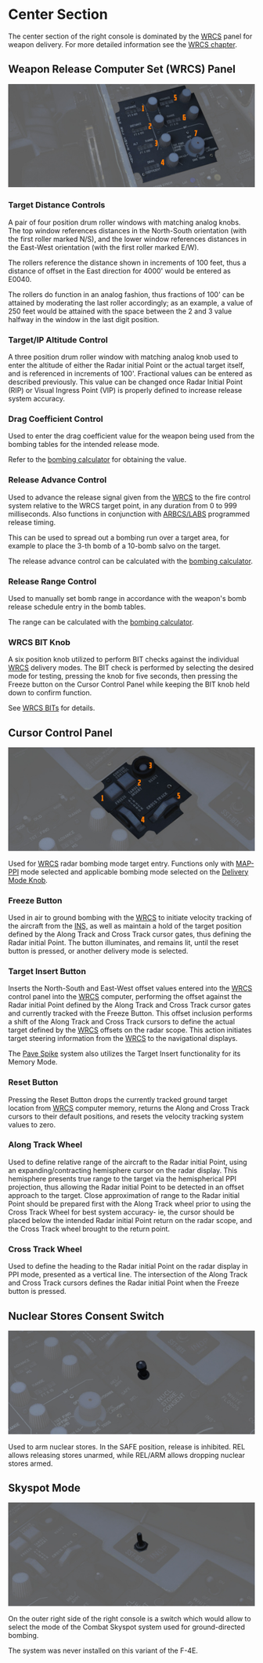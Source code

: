 # Center Section

The center section of the right console is dominated by
the [WRCS](../../../systems/weapon_systems/wrcs.md) panel for weapon delivery. For more detailed
information see the [WRCS chapter](../../../systems/weapon_systems/wrcs.md).

## Weapon Release Computer Set (WRCS) Panel

![wso_weapon_release_computer_set_panel](../../../img/wso_wrcs_panel.jpg)

### Target Distance Controls

A pair of four position drum roller windows with matching analog knobs. The top
window references distances in the North-South orientation (with the first
roller marked N/S), and the lower window references distances in the East-West
orientation (with the first roller marked E/W).

The rollers reference the distance shown in increments of 100 feet, thus a
distance of offset in the East direction for 4000' would be entered as E0040.

The rollers do function in an analog fashion, thus fractions of 100' can be
attained by moderating the last roller accordingly; as an example, a value of
250 feet would be attained with the space between the 2 and 3 value halfway in
the window in the last digit position.

### Target/IP Altitude Control

A three position drum roller window with matching analog knob used to enter the
altitude of either the Radar initial Point or the actual target itself, and is referenced in
increments of 100'. Fractional values can be entered as described previously.
This value can be changed once Radar Initial Point (RIP) or Visual Ingress Point (VIP) is
properly defined to increase release system accuracy.

### Drag Coefficient Control

Used to enter the drag coefficient value for the weapon being used from the
bombing tables for the intended release mode.

Refer to the [bombing calculator](../../../dcs/bombing_computer.md) for obtaining the value.

### Release Advance Control

Used to advance the release signal given from the [WRCS](../../../systems/weapon_systems/wrcs.md) to
the fire control system relative to the WRCS target
point, in any duration from 0 to 999 milliseconds. Also functions in conjunction
with [ARBCS/LABS](../../../systems/weapon_systems/arbcs.md) programmed release
timing.

This can be used to spread out a bombing run over a target area,
for example to place the 3-th bomb of a 10-bomb salvo on the target.

The release advance control can be calculated with
the [bombing calculator](../../../dcs/bombing_computer.md).

### Release Range Control

Used to manually set bomb range in accordance with the weapon's bomb release
schedule entry in the bomb tables.

The range can be calculated with
the [bombing calculator](../../../dcs/bombing_computer.md).

### WRCS BIT Knob

A six position knob utilized to perform BIT checks against the
individual [WRCS](../../../systems/weapon_systems/wrcs.md)
delivery modes. The BIT check is performed by selecting the desired mode for
testing, pressing the knob for five seconds, then pressing the Freeze button on
the Cursor Control Panel while keeping the BIT knob held down to confirm
function.

See [WRCS BITs](../../../procedures/bit_tests/wrcs.md) for details.

## Cursor Control Panel

![wso_cursor_control_panel](../../../img/wso_cursor_control_panel.jpg)

Used for [WRCS](../../../systems/weapon_systems/wrcs.md) radar bombing mode target entry. Functions
only with [MAP-PPI](../../../systems/radar.md#map-ppi) mode selected and applicable bombing mode
selected on
the [Delivery Mode Knob](../../../cockpit/pilot/weapon_management.md#delivery-mode-knob).

### Freeze Button

Used in air to ground bombing with the [WRCS](../../../systems/weapon_systems/wrcs.md) to initiate
velocity tracking of the
aircraft from the [INS,](../../../systems/nav_com/ins.md) as well as maintain a hold of the target
position defined by the Along Track and Cross Track cursor gates, thus defining the Radar initial
Point.
The button illuminates, and remains lit, until the reset button
is pressed, or another delivery mode is selected.

### Target Insert Button

Inserts the North-South and East-West offset values entered into
the [WRCS](../../../systems/weapon_systems/wrcs.md)
control panel into the [WRCS](../../../systems/weapon_systems/wrcs.md) computer, performing the
offset against the Radar initial Point
defined by the Along Track and Cross Track cursor gates and currently tracked
with the Freeze Button. This offset inclusion performs a shift of the Along
Track and Cross Track cursors to define the actual target defined by
the [WRCS](../../../systems/weapon_systems/wrcs.md)
offsets on the radar scope. This action initiates target steering information
from the [WRCS](../../../systems/weapon_systems/wrcs.md) to the navigational displays.

The [Pave Spike](../../../systems/weapon_systems/pave_spike/overview.md)
system also utilizes the Target Insert functionality for its Memory Mode.

### Reset Button

Pressing the Reset Button drops the currently tracked ground target location
from [WRCS](../../../systems/weapon_systems/wrcs.md) computer memory, returns the Along and Cross
Track cursors to their default positions, and resets the velocity tracking system values to zero.

### Along Track Wheel

Used to define relative range of the aircraft to the Radar initial Point, using an
expanding/contracting hemisphere cursor on the radar display. This hemisphere
presents true range to the target via the hemispherical PPI projection, thus
allowing the Radar initial Point to be detected in an offset approach to the target. Close
approximation of range to the Radar initial Point should be prepared first with the Along Track
wheel prior to using the Cross Track Wheel for best system accuracy- ie, the
cursor should be placed below the intended Radar initial Point return on the radar scope, and
the Cross Track wheel brought to the return point.

### Cross Track Wheel

Used to define the heading to the Radar initial Point on the radar display in PPI mode,
presented as a vertical line. The intersection of the Along Track and Cross
Track cursors defines the Radar initial Point when the Freeze button is pressed.

## Nuclear Stores Consent Switch

![wso_nuclear_stores_consent_switch](../../../img/wso_nuclear_consent_switch.jpg)

Used to arm nuclear stores. In the SAFE position, release is inhibited. REL
allows releasing stores unarmed, while REL/ARM allows dropping nuclear stores
armed.

## Skyspot Mode

![Skyspot Mode](../../../img/wso_skyspot_switch.jpg)

On the outer right side of the right console is a switch which would allow
to select the mode of the Combat Skyspot system used for ground-directed bombing.

The system was never installed on this variant of the F-4E.
